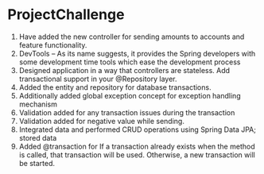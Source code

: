 # ProjectChallenge
1. Have added the new controller for sending amounts to accounts and feature functionality. 
2. DevTools – As its name suggests, it provides the Spring developers with some development time tools which ease the development process
3. Designed  application in a way that controllers are stateless. Add transactional support in your @Repository layer.
4. Added the entity and repository for database transactions. 
5. Additionally added global exception concept for exception handling mechanism 
6. Validation added for any transaction issues during the transaction 
7. Validation added for negative value while sending.
8. Integrated data and performed CRUD operations using Spring Data JPA; stored data 
9. Added @transaction for If a transaction already exists when the method is called, that transaction will be used. Otherwise, a new transaction will be started.

